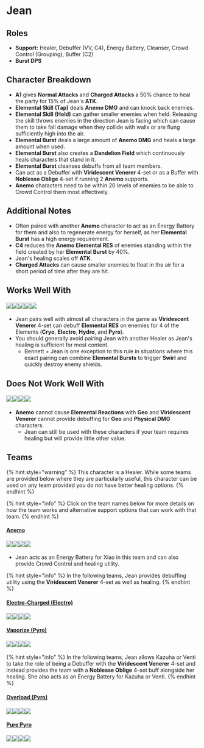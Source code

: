 # Jean

## Roles

* **Support:** Healer, Debuffer (VV, C4), Energy Battery, Cleanser, Crowd Control (Grouping), Buffer (C2)
* **Burst DPS**

## Character Breakdown

* **A1** gives **Normal Attacks** and **Charged Attacks** a 50% chance to heal the party for 15% of Jean's **ATK**.
* **Elemental Skill** **(Tap)** deals **Anemo DMG** and can knock back enemies.
* **Elemental Skill** **(Hold)** can gather smaller enemies when held. Releasing the skill throws enemies in the direction Jean is facing which can cause them to take fall damage when they collide with walls or are flung sufficiently high into the air.
* **Elemental Burst** deals a large amount of **Anemo DMG** and heals a large amount when used.
* **Elemental Burst** also creates a **Dandelion Field** which continuously heals characters that stand in it.
* **Elemental Burst** cleanses debuffs from all team members.
* Can act as a Debuffer with **Viridescent Venerer** 4-set or as a Buffer with **Noblesse Oblige** 4-set if running 2 **Anemo** supports.
* **Anemo** characters need to be within 20 levels of enemies to be able to Crowd Control them most effectively.

## **Additional Notes**

* Often paired with another **Anemo** character to act as an Energy Battery for them and also to regenerate energy for herself, as her **Elemental Burst** has a high energy requirement.
* **C4** reduces the **Anemo Elemental RES** of enemies standing within the field created by her **Elemental Burst** by 40%.
* Jean's healing scales off **ATK**.
* **Charged Attacks** can cause smaller enemies to float in the air for a short period of time after they are hit.

## Works Well With

#### ![](../../.gitbook/assets/Element\_Anemo.webp)![](../../.gitbook/assets/Element\_Cryo.webp)![](../../.gitbook/assets/Element\_Electro.webp)![](../../.gitbook/assets/Element\_Hydro.webp)![](../../.gitbook/assets/Element\_Pyro.webp)

* Jean pairs well with almost all characters in the game as **Viridescent Venerer** 4-set can debuff **Elemental RES** on enemies for 4 of the Elements (**Cryo**, **Electro**, **Hydro**, and **Pyro**).
* You should generally avoid pairing Jean with another Healer as Jean's healing is sufficient for most content.
  * Bennett + Jean is one exception to this rule in situations where this exact pairing can combine **Elemental Bursts** to trigger **Swirl** and quickly destroy enemy shields.

## Does Not Work Well With

#### ![](../../.gitbook/assets/Element\_Geo.webp)![](../../.gitbook/assets/ui\_avataricon\_eula.png)![](../../.gitbook/assets/ui\_avataricon\_razor.png)![](../../.gitbook/assets/ui\_avataricon\_xinyan.png)

* **Anemo** cannot cause **Elemental Reactions** with **Geo** and **Viridescent Venerer** cannot provide debuffing for **Geo** and **Physical DMG** characters.
  * Jean can still be used with these characters if your team requires healing but will provide little other value.

## Teams

{% hint style="warning" %}
This character is a Healer. While some teams are provided below where they are particularly useful, this character can be used on any team provided you do not have better healing options.
{% endhint %}

{% hint style="info" %}
Click on the team names below for more details on how the team works and alternative support options that can work with that team.
{% endhint %}

#### [Anemo](../../teams/anemo.md)

#### ![](../../.gitbook/assets/ui\_avataricon\_xiao.png)![](../../.gitbook/assets/ui\_avataricon\_jean.png)![](../../.gitbook/assets/ui\_avataricon\_albedo.png)![](../../.gitbook/assets/ui\_avataricon\_zhongli.png)

* Jean acts as an Energy Battery for Xiao in this team and can also provide Crowd Control and healing utility.

{% hint style="info" %}
In the following teams, Jean provides debuffing utility using the **Viridescent Venerer** 4-set as well as healing.
{% endhint %}

#### [Electro-Charged (Electro)](../../teams/electro-charged.md)

#### ![](../../.gitbook/assets/ui\_avataricon\_keqing.png)![](../../.gitbook/assets/ui\_avataricon\_xingqiu.png)![](../../.gitbook/assets/ui\_avataricon\_fischl.png)![](../../.gitbook/assets/ui\_avataricon\_jean.png)

#### [Vaporize (Pyro)](../../teams/reverse-vaporize.md)

#### ![](../../.gitbook/assets/ui\_avataricon\_diluc.png)![](../../.gitbook/assets/ui\_avataricon\_xingqiu.png)![](../../.gitbook/assets/ui\_avataricon\_zhongli.png)![](../../.gitbook/assets/ui\_avataricon\_jean.png)

{% hint style="info" %}
In the following teams, Jean allows Kazuha or Venti to take the role of being a Debuffer with the **Viridescent Venerer** 4-set and instead provides the team with a **Noblesse Oblige** 4-set buff alongside her healing. She also acts as an Energy Battery for Kazuha or Venti.
{% endhint %}

#### [Overload (Pyro)](../../teams/overload.md)

#### ![](../../.gitbook/assets/ui\_avataricon\_klee.png)![](../../.gitbook/assets/ui\_avataricon\_fischl.png)![](../../.gitbook/assets/ui\_avataricon\_venti.png)![](../../.gitbook/assets/ui\_avataricon\_jean.png)

#### [Pure Pyro](../../teams/pure-pyro.md)

#### ![](../../.gitbook/assets/ui\_avataricon\_xiangling.png)![](../../.gitbook/assets/ui\_avataricon\_bennett.png)![](../../.gitbook/assets/ui\_avataricon\_kazuha.png)![](../../.gitbook/assets/ui\_avataricon\_jean.png)
